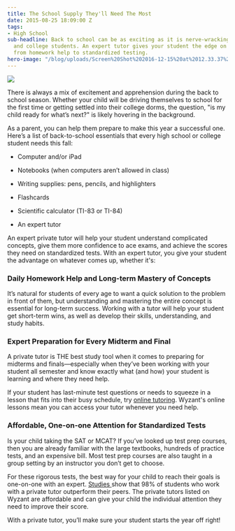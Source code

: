 ```yaml
---
title: The School Supply They'll Need The Most
date: 2015-08-25 18:09:00 Z
tags:
- High School
sub-headline: Back to school can be as exciting as it is nerve-wracking for high school
  and college students. An expert tutor gives your student the edge on everything
  from homework help to standardized testing.
hero-image: "/blog/uploads/Screen%20Shot%202016-12-15%20at%2012.33.37%20PM%20(1).png"
---
```


![](https://d3bstivvgzmae3.cloudfront.net/blog/The_School_Supply_They'll_Need_The_Most-1.jpg)

There is always a mix of excitement and apprehension during the back to school season.
Whether your child will be driving themselves to school for the first time or getting settled into their college dorms, the question, "is my child ready for what’s next?" is likely hovering in the background.

As a parent, you can help them prepare to make this year a successful one. Here’s a list of back-to-school essentials that every high school or college student needs this fall:

* Computer and/or iPad

* Notebooks (when computers aren’t allowed in class)

* Writing supplies: pens, pencils, and highlighters

* Flashcards

* Scientific calculator (TI-83 or TI-84)

* An expert tutor

An expert private tutor will help your student understand complicated concepts, give them more confidence to ace exams, and achieve the scores they need on standardized tests. With an expert tutor, you give your student the advantage on whatever comes up, whether it's:

### Daily Homework Help and Long-term Mastery of Concepts

It’s natural for students of every age to want a quick solution to the problem in front of them, but understanding and mastering the entire concept is essential for long-term success. Working with a tutor will help your student get short-term wins, as well as develop their skills, understanding, and study habits.

### Expert Preparation for Every Midterm and Final

A private tutor is THE best study tool when it comes to preparing for midterms and finals—especially when they’ve been working with your student all semester and know exactly what (and how) your student is learning and where they need help.

If your student has last-minute test questions or needs to squeeze in a lesson that fits into their busy schedule, try [online tutoring](https://www.wyzant.com/tutorsearch/online). Wyzant's online lessons mean you can access your tutor whenever you need help.

### Affordable, One-on-one Attention for Standardized Tests

Is your child taking the SAT or MCAT? If you’ve looked up test prep courses, then you are already familiar with the large textbooks, hundreds of practice tests, and an expensive bill. Most test prep courses are also taught in a group setting by an instructor you don’t get to choose.

For these rigorous tests, the best way for your child to reach their goals is one-on-one with an expert. [Studies ](https://en.wikipedia.org/wiki/Bloom%27s_2_Sigma_Problem)show that 98% of students who work with a private tutor outperform their peers. The private tutors listed on Wyzant are affordable and can give your child the individual attention they need to improve their score.

With a private tutor, you’ll make sure your student starts the year off right!
